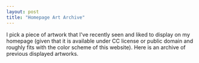 ```yaml
---
layout: post
title: "Homepage Art Archive"
---
```


I pick a piece of artwork that I've recently seen and liked to display on my homepage (given that it is available under CC license or public domain and roughly fits with the color scheme of this website). Here is an archive of previous displayed artworks.